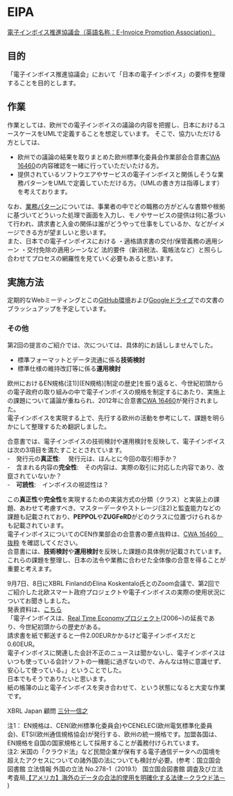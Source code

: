 # EIPA
[電子インボイス推進協議会（英語名称：E-Invoice Promotion Association）](https://www.csaj.jp/activity/project/eipa.html)

## 目的
「電子インボイス推進協議会」において「日本の電子インボイス」の要件を整理することを目的とします。

## 作業
作業としては、欧州での電子インボイスの議論の内容を把握し、日本におけるユースケースをUMLで定義することを想定しています。 
そこで、協力いただける方としては、
* 欧州での議論の結果を取りまとめた欧州標準化委員会作業部会合意書[CWA 16460](EN規格/CWA_16460_翻訳.md)の内容確認を一緒に行っていただいたける方。
* 提供されているソフトウエアやサービスの電子インボイスと関係しそうな業務パターンをUMLで定義していただける方。（UMLの書き方は指導します）
を考えております。  

なお、[業務パターン](UML)については、事業者の中でどの職務の方がどんな書類や根拠に基づいてどういった処理で画面を入力し、モノやサービスの提供は何に基づいて行われ、請求書と入金の関係は誰がどうやって仕事をしているか、などがイメージできる方が望ましいと思います。  
また、日本での電子インボイスにおける ・適格請求書の交付/保管義務の適用シーン ・交付免除の適用シーンなど 法的要件（新消税法、電帳法など）と照らし合わせてプロセスの網羅性を見ていく必要もあると思います。

## 実施方法
定期的なWebミーティングとこの[GitHub環境](https://github.com/pontsoleil/EIPA)および[Googleドライブ](https://drive.google.com/drive/folders/15VG367MpVpIYHrzK43Ac89Lw3xcvB_nN)での文書のブラッシュアップを予定しています。

### その他
第2回の提言のご紹介では、次については、具体的にお話ししませんでした。  
* 標準フォーマットとデータ流通に係る**技術検討**
* 標準仕様の維持改訂等に係る**運用検討**  

欧州におけるEN規格(注1)](EN規格)[制定の歴史]を振り返ると、今世紀初頭からの電子政府の取り組みの中で電子インボイスの規格を制定するにあたり、実施上の課題について議論が重ねられ、2012年に合意書[CWA 16460](EN規格/CWA_16460_翻訳.md)が発行されました。  
電子インボイスを実現する上で、先行する欧州の活動を参考にして、課題を明らかにして整理するため翻訳しました。  

合意書では、電子インボイスの技術検討や運用検討を反映して、電子インボイスは次の3項目を満たすこととされています。   
-　発行元の**真正性**: 　発行元は、ほんとに今回の取引相手か？  
-　含まれる内容の**完全性**:　その内容は、実際の取引に対応した内容であり、改竄されていないか？  
-　**可読性**:　インボイスの視認性は？  

この**真正性**や**完全性**を実現するための実装方式の分類（クラス）と実装上の課題、あわせて考慮すべき、マスターデータやストレージ(注2)と監査能力などの課題も記載されており、**PEPPOL**や**ZUGFeRD**がどのクラスに位置づけられるかも記載されています。  
電子インボイスについてのCEN作業部会の合意書の要点抜粋は、[CWA 16460　抜粋](EU規格/CWA_16460_抜粋.md)  を確認してください。  
合意書には、**技術検討**や**運用検討**を反映した課題の具体例が記載されています。  
これらの課題を整理し、日本の法令や業務に合わせた全体像の合意を得ることが重要と考えます。

9月7日、8日にXBRL FinlandのElina Koskentalo氏とのZoom会議で、第2回でご紹介した北欧スマート政府プロジェクトや電子インボイスの実際の使用状況についてお聞きしました。  
発表資料は、[こちら](XBRL%20JAPAN%E3%81%8B%E3%82%89%E3%81%AE%E6%8F%90%E8%A8%80/7.9.2020%20XBRL%20Finland%2C%20Elina%20Koskentalo)  
「電子インボイスは、[Real Time Economyプロジェクト](https://www.youtube.com/watch?v=eMDJAwHg5qM&feature=youtu.be)(2006~)の延長であり、今世紀初頭からの歴史がある。  
請求書を紙で郵送すると一件2.00EURかかるけど電子インボイスだと0.60EUR。  
電子インボイスに関連した会計不正のニュースは聞かないし、電子インボイスはいつも使っている会計ソフトの一機能に過ぎないので、みんなは特に意識せず、安心して使っている。」ということでした。  
日本でもそうでありたいと思います。  
紙の帳簿の山と電子インボイスを突き合わせて、という状態になると大変な作業です。  

XBRL Japan 顧問 [三分一信之](https://www.sambuichi.jp)

注1： EN規格は、CEN(欧州標準化委員会)やCENELEC(欧州電気標準化委員会)、ETSI(欧州通信規格協会)が発行する、欧州の統一規格です。加盟各国は、EN規格を自国の国家規格として採用することが義務付けられています。  
注2: 米国の「クラウド法」など民間企業が保有する電子通信データへの国境を超えたアクセスについての諸外国の法についても検討が必要。(参考：国立国会図書館 立法情報 外国の立法 No.278-1（2019.1） 国立国会図書館 調査及び立法考査局[【アメリカ】海外のデータの合法的使用を明確化する法律－クラウド法－](https://dl.ndl.go.jp/view/download/digidepo_11220541_po_02780102.pdf?contentNo=1) )  
